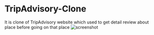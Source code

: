 # TripAdvisory-Clone
It is clone of TripAdvisory website which used to get detail review about place before going on that place
![screenshot](https://drive.google.com/drive/u/0/folders/1MYt-hPZjWIFxzZA1JA6NaDr8Qe8UgQYZ)
